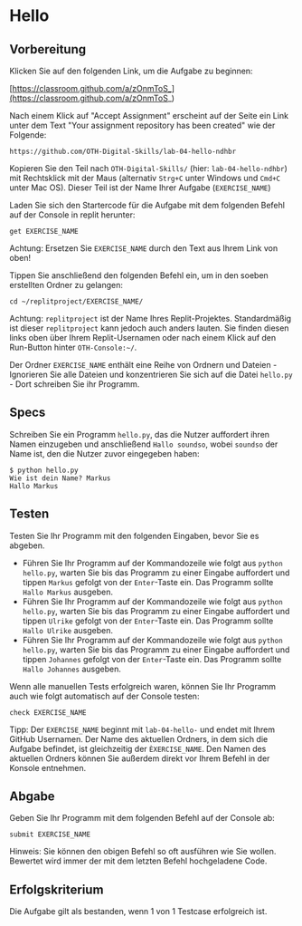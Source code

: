 # Hello

## Vorbereitung

Klicken Sie auf den folgenden Link, um die Aufgabe zu beginnen:

[https://classroom.github.com/a/zOnmToS_](https://classroom.github.com/a/zOnmToS_)

Nach einem Klick auf "Accept Assignment" erscheint auf der Seite ein Link unter dem Text "Your assignment repository has been created" wie der Folgende:

~~~shell
https://github.com/OTH-Digital-Skills/lab-04-hello-ndhbr
~~~

Kopieren Sie den Teil nach ```OTH-Digital-Skills/``` (hier: ```lab-04-hello-ndhbr```) mit Rechtsklick mit der Maus (alternativ ```Strg+C``` unter Windows und ```Cmd+C``` unter Mac OS). Dieser Teil ist der Name Ihrer Aufgabe (```EXERCISE_NAME```)

Laden Sie sich den Startercode für die Aufgabe mit dem folgenden Befehl auf der Console in replit herunter:

~~~shell
get EXERCISE_NAME
~~~

Achtung: Ersetzen Sie ```EXERCISE_NAME``` durch den Text aus Ihrem Link von oben!

Tippen Sie anschließend den folgenden Befehl ein, um in den soeben erstellten Ordner zu gelangen:

~~~shell
cd ~/replitproject/EXERCISE_NAME/
~~~

Achtung: ```replitproject``` ist der Name Ihres Replit-Projektes. Standardmäßig ist dieser ```replitproject``` kann jedoch auch anders lauten. Sie finden diesen links oben über Ihrem Replit-Usernamen oder nach einem Klick auf den Run-Button hinter ```OTH-Console:~/```.

Der Ordner ```EXERCISE_NAME``` enthält eine Reihe von Ordnern und Dateien - Ignorieren Sie alle Dateien und konzentrieren Sie sich auf die Datei ```hello.py``` - Dort schreiben Sie ihr Programm.

## Specs

Schreiben Sie ein Programm ```hello.py```, das die Nutzer auffordert ihren Namen einzugeben und anschließend ```Hallo soundso```, wobei ```soundso``` der Name ist, den die Nutzer zuvor eingegeben haben:

~~~shell
$ python hello.py 
Wie ist dein Name? Markus
Hallo Markus
~~~

## Testen

Testen Sie Ihr Programm mit den folgenden Eingaben, bevor Sie es abgeben.

* Führen Sie Ihr Programm auf der Kommandozeile wie folgt aus ```python hello.py```, warten Sie bis das Programm zu einer Eingabe auffordert und tippen ```Markus``` gefolgt von der ```Enter```-Taste ein. Das Programm sollte ```Hallo Markus``` ausgeben.
* Führen Sie Ihr Programm auf der Kommandozeile wie folgt aus ```python hello.py```, warten Sie bis das Programm zu einer Eingabe auffordert und tippen ```Ulrike``` gefolgt von der ```Enter```-Taste ein. Das Programm sollte ```Hallo Ulrike``` ausgeben.
* Führen Sie Ihr Programm auf der Kommandozeile wie folgt aus ```python hello.py```, warten Sie bis das Programm zu einer Eingabe auffordert und tippen ```Johannes``` gefolgt von der ```Enter```-Taste ein. Das Programm sollte ```Hallo Johannes``` ausgeben.

Wenn alle manuellen Tests erfolgreich waren, können Sie Ihr Programm auch wie folgt automatisch auf der Console testen:


    check EXERCISE_NAME


Tipp: Der ```EXERCISE_NAME``` beginnt mit ```lab-04-hello-``` und endet mit Ihrem GitHub Usernamen. Der Name des aktuellen Ordners, in dem sich die Aufgabe befindet, ist gleichzeitig der ```ÈXERCISE_NAME```. Den Namen des aktuellen Ordners können Sie außerdem direkt vor Ihrem Befehl in der Konsole entnehmen.

## Abgabe

Geben Sie Ihr Programm mit dem folgenden Befehl auf der Console ab:


    submit EXERCISE_NAME


Hinweis: Sie können den obigen Befehl so oft ausführen wie Sie wollen. Bewertet wird immer der mit dem letzten Befehl hochgeladene Code.

## Erfolgskriterium 

Die Aufgabe gilt als bestanden, wenn 1 von 1 Testcase erfolgreich ist.